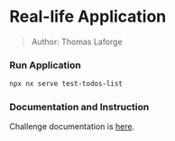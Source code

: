 # Real-life Application

> Author: Thomas Laforge

### Run Application

```bash
npx nx serve test-todos-list
```

### Documentation and Instruction

Challenge documentation is [here](https://angular-challenges.vercel.app/challenges/testing/29-real-application/).

